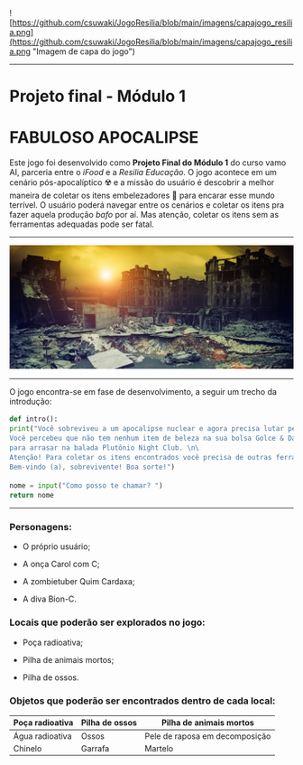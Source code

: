 
![https://github.com/csuwaki/JogoResilia/blob/main/imagens/capajogo_resilia.png](https://github.com/csuwaki/JogoResilia/blob/main/imagens/capajogo_resilia.png "Imagem de capa do jogo")

---

# Projeto final - Módulo 1
# FABULOSO APOCALIPSE

Este jogo foi desenvolvido como **Projeto Final do Módulo 1** do curso vamo AI, parceria entre o _iFood_ e a _Resilia Educação_. O jogo acontece em um cenário pós-apocalíptico :radioactive: e a missão do usuário é descobrir a melhor maneira de coletar os itens embelezadores :lipstick: para encarar esse mundo terrível. O usuário poderá navegar entre os cenários e coletar os itens pra fazer aquela produção _bafo_ por aí. Mas atenção, coletar os itens sem as ferramentas adequadas pode ser fatal. 

---

[![Apocalipse](https://github.com/csuwaki/JogoResilia/blob/main/imagens/apocalipse.png)](https://github.com/csuwaki/JogoResilia/blob/main/imagens/apocalipse.png)


--- 
O jogo encontra-se em fase de desenvolvimento, a seguir um trecho da introdução:


```python
def intro():
print("Você sobreviveu a um apocalipse nuclear e agora precisa lutar pela sua sobrevivência no mundo pós-apocalíptico. Mas antes, as prioridades. \n\
Você percebeu que não tem nenhum item de beleza na sua bolsa Golce & Dabanna para encarar esse mundo cruel e deseja encontrá-los \n\
para arrasar na balada Plutônio Night Club. \n\
Atenção! Para coletar os itens encontrados você precisa de outras ferramentas, então procure bem. \n\
Bem-vindo (a), sobrevivente! Boa sorte!")

nome = input("Como posso te chamar? ")
return nome  
```  

--- 
### Personagens:
* O próprio usuário;
- A onça Carol com C;
+ A zombietuber Quim Cardaxa;
* A diva Bion-C.



### Locais que poderão ser explorados no jogo:

* Poça radioativa;
- Pilha de animais mortos;
+ Pilha de ossos.

### Objetos que poderão ser encontrados dentro de cada local:

| **Poça radioativa** | **Pilha de ossos** | **Pilha de animais mortos** |
| --------------- | ---------------- | ----------------------- |
| Água radioativa | Ossos | Pele de raposa em decomposição |
| Chinelo | Garrafa | Martelo |  

